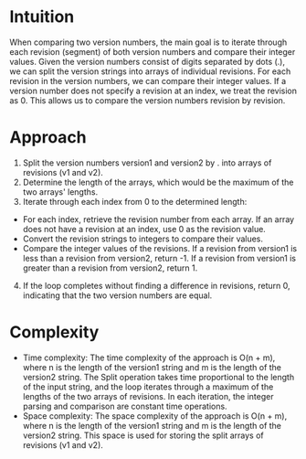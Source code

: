 # Intuition
When comparing two version numbers, the main goal is to iterate through each revision (segment) of both version numbers and compare their integer values. Given the version numbers consist of digits separated by dots (.), we can split the version strings into arrays of individual revisions. For each revision in the version numbers, we can compare their integer values. If a version number does not specify a revision at an index, we treat the revision as 0. This allows us to compare the version numbers revision by revision.

# Approach
1. Split the version numbers version1 and version2 by . into arrays of revisions (v1 and v2).
2. Determine the length of the arrays, which would be the maximum of the two arrays' lengths.
3. Iterate through each index from 0 to the determined length:
- For each index, retrieve the revision number from each array. If an array does not have a revision at an index, use 0 as the revision value.
- Convert the revision strings to integers to compare their values.
- Compare the integer values of the revisions. If a revision from version1 is less than a revision from version2, return -1. If a revision from version1 is greater than a revision from version2, return 1.
4. If the loop completes without finding a difference in revisions, return 0, indicating that the two version numbers are equal.

# Complexity
- Time complexity: The time complexity of the approach is O(n + m), where n is the length of the version1 string and m is the length of the version2 string. The Split operation takes time proportional to the length of the input string, and the loop iterates through a maximum of the lengths of the two arrays of revisions. In each iteration, the integer parsing and comparison are constant time operations.
- Space complexity: The space complexity of the approach is O(n + m), where n is the length of the version1 string and m is the length of the version2 string. This space is used for storing the split arrays of revisions (v1 and v2).
